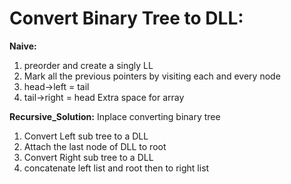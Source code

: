 # Convert Binary Tree to DLL:

__Naive:__
1) preorder and create a singly LL
2) Mark all the previous pointers by visiting each and every node
3) head->left = tail
4) tail->right = head
Extra space for array

__Recursive_Solution:__ Inplace converting binary tree
1) Convert Left sub tree to a DLL
2) Attach the last node of DLL to root
3) Convert Right sub tree to a DLL
4) concatenate left list and root then to right list


